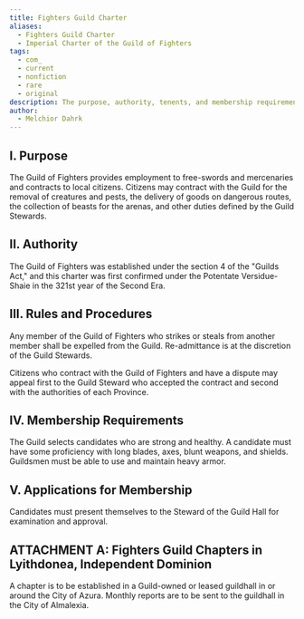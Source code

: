 ```yaml
---
title: Fighters Guild Charter
aliases:
  - Fighters Guild Charter
  - Imperial Charter of the Guild of Fighters
tags:
  - com_
  - current
  - nonfiction
  - rare
  - original
description: The purpose, authority, tenents, and membership requirements for the Fighters Guild. With an attachment dealing with the Lyithdonea branch.
author:
  - Melchior Dahrk
---
```

## I. Purpose  
  
The Guild of Fighters provides employment to free-swords and mercenaries and contracts to local citizens. Citizens may contract with the Guild for the removal of creatures and pests, the delivery of goods on dangerous routes, the collection of beasts for the arenas, and other duties defined by the Guild Stewards.  
  
## II. Authority  
  
The Guild of Fighters was established under the section 4 of the "Guilds Act," and this charter was first confirmed under the Potentate Versidue-Shaie in the 321st year of the Second Era.  
  
## III. Rules and Procedures  
  
Any member of the Guild of Fighters who strikes or steals from another member shall be expelled from the Guild. Re-admittance is at the discretion of the Guild Stewards.  
  
Citizens who contract with the Guild of Fighters and have a dispute may appeal first to the Guild Steward who accepted the contract and second with the authorities of each Province.  
  
## IV. Membership Requirements  
  
The Guild selects candidates who are strong and healthy. A candidate must have some proficiency with long blades, axes, blunt weapons, and shields. Guildsmen must be able to use and maintain heavy armor.  
  
## V. Applications for Membership  
  
Candidates must present themselves to the Steward of the Guild Hall for examination and approval.  
  
## ATTACHMENT A: Fighters Guild Chapters in Lyithdonea, Independent Dominion  
  
A chapter is to be established in a Guild-owned or leased guildhall in or around the City of Azura. Monthly reports are to be sent to the guildhall in the City of Almalexia.